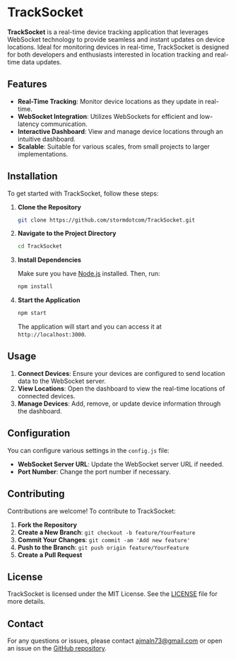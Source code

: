 
# TrackSocket

**TrackSocket** is a real-time device tracking application that leverages WebSocket technology to provide seamless and instant updates on device locations. Ideal for monitoring devices in real-time, TrackSocket is designed for both developers and enthusiasts interested in location tracking and real-time data updates.

## Features

- **Real-Time Tracking**: Monitor device locations as they update in real-time.
- **WebSocket Integration**: Utilizes WebSockets for efficient and low-latency communication.
- **Interactive Dashboard**: View and manage device locations through an intuitive dashboard.
- **Scalable**: Suitable for various scales, from small projects to larger implementations.

## Installation

To get started with TrackSocket, follow these steps:

1. **Clone the Repository**

   ```bash
   git clone https://github.com/stormdotcom/TrackSocket.git
   ```

2. **Navigate to the Project Directory**

   ```bash
   cd TrackSocket
   ```

3. **Install Dependencies**

   Make sure you have [Node.js](https://nodejs.org/) installed. Then, run:

   ```bash
   npm install
   ```

4. **Start the Application**

   ```bash
   npm start
   ```

   The application will start and you can access it at `http://localhost:3000`.

## Usage

1. **Connect Devices**: Ensure your devices are configured to send location data to the WebSocket server.
2. **View Locations**: Open the dashboard to view the real-time locations of connected devices.
3. **Manage Devices**: Add, remove, or update device information through the dashboard.

## Configuration

You can configure various settings in the `config.js` file:

- **WebSocket Server URL**: Update the WebSocket server URL if needed.
- **Port Number**: Change the port number if necessary.

## Contributing

Contributions are welcome! To contribute to TrackSocket:

1. **Fork the Repository**
2. **Create a New Branch**: `git checkout -b feature/YourFeature`
3. **Commit Your Changes**: `git commit -am 'Add new feature'`
4. **Push to the Branch**: `git push origin feature/YourFeature`
5. **Create a Pull Request**

## License

TrackSocket is licensed under the MIT License. See the [LICENSE](LICENSE) file for more details.

## Contact

For any questions or issues, please contact [ajmaln73@gmail.com](mailto:ajmaln73@gmail.com) or open an issue on the [GitHub repository](https://github.com/stormdotcom/TrackSocket/issues).

